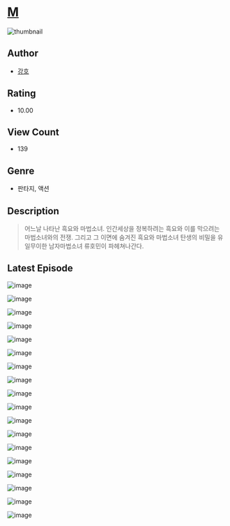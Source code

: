# [M](https://comic.naver.com/bestChallenge/list?titleId=810099)
![thumbnail](https://image-comic.pstatic.net/user_contents_data/challenge_comic/2023/05/23/131544/upload_7366025543205597749_480x623.jpeg)

## Author
- [강호](https://comic.naver.com/artistTitle?id=131544)

## Rating
- 10.00

## View Count
- 139

## Genre
- 판타지, 액션

## Description
> 어느날 나타난 흑요와 마법소녀. 인간세상을 정복하려는 흑요와 이를 막으려는 마법소녀와의 전쟁. 그리고 그 이면에 숨겨진 흑요와 마법소녀 탄생의 비밀을 유일무이한 남자마법소녀 류호민이 파헤쳐나간다.


## Latest Episode
![image](https://image-comic.pstatic.net/user_contents_data/challenge_comic/2023/05/23/131544/upload_3990579837821923377.jpeg)

![image](https://image-comic.pstatic.net/user_contents_data/challenge_comic/2023/05/23/131544/upload_3760896437298346034.jpeg)

![image](https://image-comic.pstatic.net/user_contents_data/challenge_comic/2023/05/23/131544/upload_3703709750880712802.jpeg)

![image](https://image-comic.pstatic.net/user_contents_data/challenge_comic/2023/05/23/131544/upload_3847815949623321653.jpeg)

![image](https://image-comic.pstatic.net/user_contents_data/challenge_comic/2023/05/23/131544/upload_3832907675673573217.jpeg)

![image](https://image-comic.pstatic.net/user_contents_data/challenge_comic/2023/05/23/131544/upload_7366025556042987107.jpeg)

![image](https://image-comic.pstatic.net/user_contents_data/challenge_comic/2023/05/23/131544/upload_3545796580967867190.jpeg)

![image](https://image-comic.pstatic.net/user_contents_data/challenge_comic/2023/05/23/131544/upload_7017280241758777905.jpeg)

![image](https://image-comic.pstatic.net/user_contents_data/challenge_comic/2023/05/23/131544/upload_7005739754878756449.jpeg)

![image](https://image-comic.pstatic.net/user_contents_data/challenge_comic/2023/05/23/131544/upload_3834586626503423284.jpeg)

![image](https://image-comic.pstatic.net/user_contents_data/challenge_comic/2023/05/23/131544/upload_3991088005517435953.jpeg)

![image](https://image-comic.pstatic.net/user_contents_data/challenge_comic/2023/05/23/131544/upload_3618139155481376567.jpeg)

![image](https://image-comic.pstatic.net/user_contents_data/challenge_comic/2023/05/23/131544/upload_4136103505443174757.jpeg)

![image](https://image-comic.pstatic.net/user_contents_data/challenge_comic/2023/05/23/131544/upload_3761690100818403938.jpeg)

![image](https://image-comic.pstatic.net/user_contents_data/challenge_comic/2023/05/23/131544/upload_3546356220306796899.jpeg)

![image](https://image-comic.pstatic.net/user_contents_data/challenge_comic/2023/05/23/131544/upload_3907208449606771554.jpeg)

![image](https://image-comic.pstatic.net/user_contents_data/challenge_comic/2023/05/23/131544/upload_3702634230903825971.jpeg)

![image](https://image-comic.pstatic.net/user_contents_data/challenge_comic/2023/05/23/131544/upload_3688560491449628261.jpeg)
